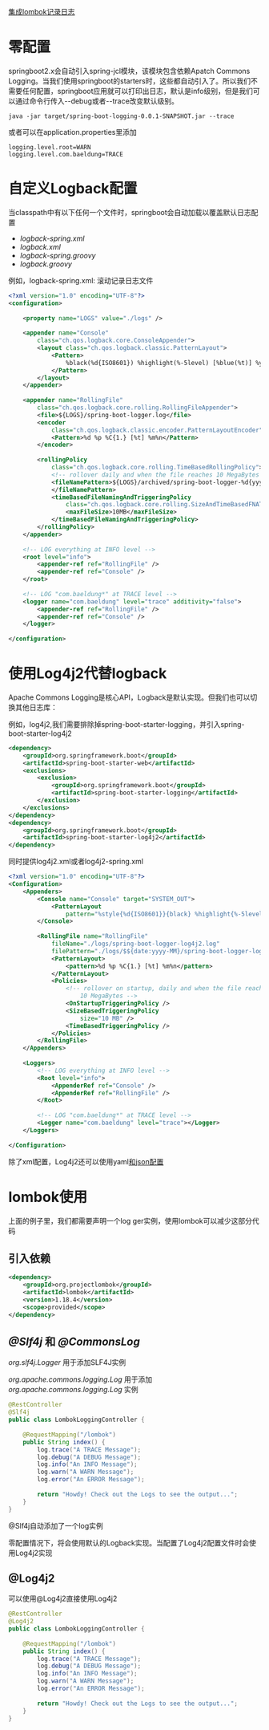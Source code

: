 [集成lombok记录日志](https://www.baeldung.com/spring-boot-logging)

# 零配置

springboot2.x会自动引入spring-jcl模块，该模块包含依赖Apatch Commons Logging。当我们使用springboot的starters时，这些都自动引入了。所以我们不需要任何配置，springboot应用就可以打印出日志，默认是info级别，但是我们可以通过命令行传入--debug或者--trace改变默认级别。

```shell
java -jar target/spring-boot-logging-0.0.1-SNAPSHOT.jar --trace
```

或者可以在application.properties里添加

```properties
logging.level.root=WARN
logging.level.com.baeldung=TRACE
```

# 自定义Logback配置

当classpath中有以下任何一个文件时，springboot会自动加载以覆盖默认日志配置

- *logback-spring.xml*
- *logback.xml*
- *logback-spring.groovy*
- *logback.groovy*

例如，logback-spring.xml: 滚动记录日志文件

```xml
<?xml version="1.0" encoding="UTF-8"?>
<configuration>
 
    <property name="LOGS" value="./logs" />
 
    <appender name="Console"
        class="ch.qos.logback.core.ConsoleAppender">
        <layout class="ch.qos.logback.classic.PatternLayout">
            <Pattern>
                %black(%d{ISO8601}) %highlight(%-5level) [%blue(%t)] %yellow(%C{1.}): %msg%n%throwable
            </Pattern>
        </layout>
    </appender>
 
    <appender name="RollingFile"
        class="ch.qos.logback.core.rolling.RollingFileAppender">
        <file>${LOGS}/spring-boot-logger.log</file>
        <encoder
            class="ch.qos.logback.classic.encoder.PatternLayoutEncoder">
            <Pattern>%d %p %C{1.} [%t] %m%n</Pattern>
        </encoder>
 
        <rollingPolicy
            class="ch.qos.logback.core.rolling.TimeBasedRollingPolicy">
            <!-- rollover daily and when the file reaches 10 MegaBytes -->
            <fileNamePattern>${LOGS}/archived/spring-boot-logger-%d{yyyy-MM-dd}.%i.log
            </fileNamePattern>
            <timeBasedFileNamingAndTriggeringPolicy
                class="ch.qos.logback.core.rolling.SizeAndTimeBasedFNATP">
                <maxFileSize>10MB</maxFileSize>
            </timeBasedFileNamingAndTriggeringPolicy>
        </rollingPolicy>
    </appender>
     
    <!-- LOG everything at INFO level -->
    <root level="info">
        <appender-ref ref="RollingFile" />
        <appender-ref ref="Console" />
    </root>
 
    <!-- LOG "com.baeldung*" at TRACE level -->
    <logger name="com.baeldung" level="trace" additivity="false">
        <appender-ref ref="RollingFile" />
        <appender-ref ref="Console" />
    </logger>
 
</configuration>
```

# 使用Log4j2代替logback

 Apache Commons Logging是核心API，Logback是默认实现。但我们也可以切换其他日志库： 

例如，log4j2,我们需要排除掉spring-boot-starter-logging，并引入spring-boot-starter-log4j2

```xml
<dependency>
    <groupId>org.springframework.boot</groupId>
    <artifactId>spring-boot-starter-web</artifactId>
    <exclusions>
        <exclusion>
            <groupId>org.springframework.boot</groupId>
            <artifactId>spring-boot-starter-logging</artifactId>
        </exclusion>
    </exclusions>
</dependency>
<dependency>
    <groupId>org.springframework.boot</groupId>
    <artifactId>spring-boot-starter-log4j2</artifactId>
</dependency>
```



同时提供log4j2.xml或者log4j2-spring.xml

```xml
<?xml version="1.0" encoding="UTF-8"?>
<Configuration>
    <Appenders>
        <Console name="Console" target="SYSTEM_OUT">
            <PatternLayout
                pattern="%style{%d{ISO8601}}{black} %highlight{%-5level }[%style{%t}{bright,blue}] %style{%C{1.}}{bright,yellow}: %msg%n%throwable" />
        </Console>
 
        <RollingFile name="RollingFile"
            fileName="./logs/spring-boot-logger-log4j2.log"
            filePattern="./logs/$${date:yyyy-MM}/spring-boot-logger-log4j2-%d{-dd-MMMM-yyyy}-%i.log.gz">
            <PatternLayout>
                <pattern>%d %p %C{1.} [%t] %m%n</pattern>
            </PatternLayout>
            <Policies>
                <!-- rollover on startup, daily and when the file reaches 
                    10 MegaBytes -->
                <OnStartupTriggeringPolicy />
                <SizeBasedTriggeringPolicy
                    size="10 MB" />
                <TimeBasedTriggeringPolicy />
            </Policies>
        </RollingFile>
    </Appenders>
 
    <Loggers>
        <!-- LOG everything at INFO level -->
        <Root level="info">
            <AppenderRef ref="Console" />
            <AppenderRef ref="RollingFile" />
        </Root>
 
        <!-- LOG "com.baeldung*" at TRACE level -->
        <Logger name="com.baeldung" level="trace"></Logger>
    </Loggers>
 
</Configuration>
```



除了xml配置，Log4j2还可以使用yaml[和json配置](https://docs.spring.io/spring-boot/docs/current/reference/html/howto-logging.html#howto-configure-log4j-for-logging-yaml-or-json-config)

# lombok使用

上面的例子里，我们都需要声明一个log ger实例，使用lombok可以减少这部分代码

## 引入依赖

```xml
<dependency>
    <groupId>org.projectlombok</groupId>
    <artifactId>lombok</artifactId>
    <version>1.18.4</version>
    <scope>provided</scope>
</dependency>
```

## *@Slf4j* 和 *@CommonsLog*

*org.slf4j.Logger* 用于添加SLF4J实例

*org.apache.commons.logging.Log* 用于添加*org.apache.commons.logging.Log* 实例

```java
@RestController
@Slf4j
public class LombokLoggingController {
  
    @RequestMapping("/lombok")
    public String index() {
        log.trace("A TRACE Message");
        log.debug("A DEBUG Message");
        log.info("An INFO Message");
        log.warn("A WARN Message");
        log.error("An ERROR Message");
  
        return "Howdy! Check out the Logs to see the output...";
    }
}
```

@Slf4j自动添加了一个log实例

零配置情况下，将会使用默认的Logback实现。当配置了Log4j2配置文件时会使用Log4j2实现

## @Log4j2

可以使用@Log4j2直接使用Log4j2

```java
@RestController
@Log4j2
public class LombokLoggingController {
  
    @RequestMapping("/lombok")
    public String index() {
        log.trace("A TRACE Message");
        log.debug("A DEBUG Message");
        log.info("An INFO Message");
        log.warn("A WARN Message");
        log.error("An ERROR Message");
  
        return "Howdy! Check out the Logs to see the output...";
    }
}   
```

